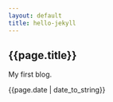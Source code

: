 ```yaml
---
layout: default
title: hello-jekyll
---
```

 
<h2>{{page.title}}</h2>
<p> My first blog.</p>
<p> {{page.date | date_to_string}}</p>
